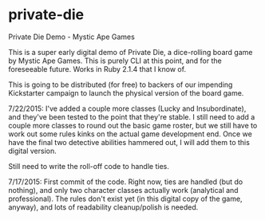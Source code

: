 # private-die
Private Die Demo - Mystic Ape Games

This is a super early digital demo of Private Die, a dice-rolling board game by Mystic Ape Games. This is purely CLI at this point, and for the foreseeable future. Works in Ruby 2.1.4 that I know of. 

This is going to be distributed (for free) to backers of our impending Kickstarter campaign to launch the physical version of the board game. 

7/22/2015:
I've added a couple more classes (Lucky and Insubordinate), and they've been tested to the point that they're stable. I still need to add a couple more classes to round out the basic game roster, but we still have to work out some rules kinks on the actual game development end. Once we have the final two detective abilities hammered out, I will add them to this digital version.

Still need to write the roll-off code to handle ties. 

7/17/2015:
First commit of the code. Right now, ties are handled (but do nothing), and only two character classes actually work (analytical and professional). The rules don't exist yet (in this digital copy of the game, anyway), and lots of readability cleanup/polish is needed. 
